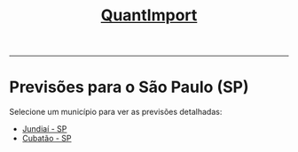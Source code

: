 <header>
    <h1><a href="https://quantimportbrazil.github.io/Sobre/">QuantImport</a></h1>
</header>

---

# Previsões para o São Paulo (SP)

Selecione um município para ver as previsões detalhadas:

* [Jundiaí - SP](https://quantimportbrazil.github.io/Jundiai-SP/)
* [Cubatão - SP](https://quantimportbrazil.github.io/Cubatao-SP/)